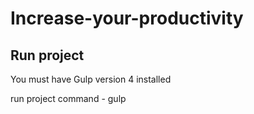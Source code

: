# Increase-your-productivity

Run project
------------------------------------
You must have Gulp version 4 installed

run project command - gulp

